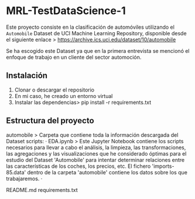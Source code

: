 # MRL-TestDataScience-1
Este proyecto consiste en la clasificación de automóviles utilizando el `Automobile` Dataset de UCI Machine Learning Repository, disponible desde el siguiente enlace > https://archive.ics.uci.edu/dataset/10/automobile

Se ha escogido este Dataset ya que en la primera entrevista se mencionó el enfoque de trabajo en un cliente del sector automoción.

## Instalación
1. Clonar o descargar el repositorio
2. En mi caso, he creado un entorno virtual
3. Instalar las dependencias> pip install -r requirements.txt

## Estructura del proyecto

automobile > Carpeta que contiene toda la información descargada del Dataset
scripts:
    · EDA.ipynb > Este Jupyter Notebook contiene los scripts necesarios para llevar a cabo el análisis, la limpieza, las transformaciones, las agregaciones y las visualizaciones que he considerado óptimas para el estudio del Dataset 'Automobile' para intentar determinar relaciones entre las características de los coches, los precios, etc.
    El fichero 'imports-85.data' dentro de la carpeta 'automobile' contiene los datos sobre los que trabajaremos.
    · 

README.md
requirements.txt